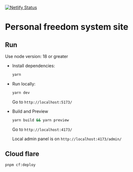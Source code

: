 [![Netlify Status](https://api.netlify.com/api/v1/badges/3e0c4b4e-4fab-419a-a5ff-8a4e860e9f18/deploy-status)](https://app.netlify.com/sites/p-libereco/deploys)

# Personal freedom system site

## Run

Use node version: 18 or greater

- Install dependencies:

  ```bash
  yarn
  ```

- Run locally:

  ```bash
  yarn dev
  ```

  Go to `http://localhost:5173/`

- Build and Preview

  ```bash
  yarn build && yarn preview
  ```

  Go to `http://localhost:4173/`

  Local admin panel is on `http://localhost:4173/admin/`

## Cloud flare

```
pnpm cf:deploy
```
